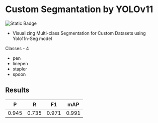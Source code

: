 # Custom Segmantation by YOLOv11
![Static Badge](https://img.shields.io/badge/yolov11n-seg-blue)

- Visualizing Multi-class Segmentation for Custom Datasets using Yolo11n-Seg model

Classes - 4
- pen
- linepen
- stapler
- spoon

## Results
| P     | R     | F1    | mAP   |
| ----- | ----- | ----- | ----- |
| 0.945 | 0.735 | 0.971 | 0.991 |


